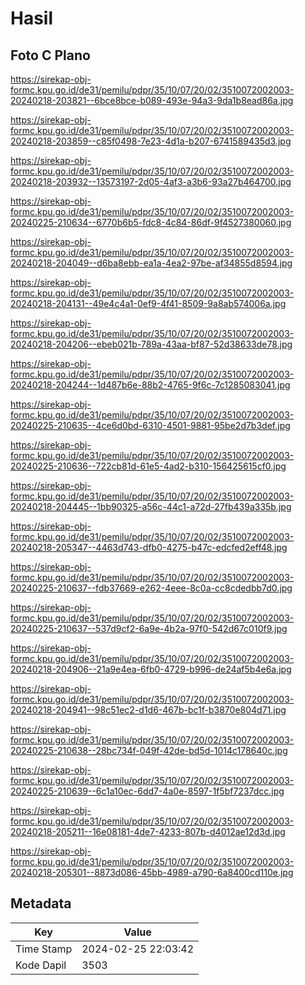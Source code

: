 # Hasil

## Foto C Plano

https://sirekap-obj-formc.kpu.go.id/de31/pemilu/pdpr/35/10/07/20/02/3510072002003-20240218-203821--6bce8bce-b089-493e-94a3-9da1b8ead86a.jpg

https://sirekap-obj-formc.kpu.go.id/de31/pemilu/pdpr/35/10/07/20/02/3510072002003-20240218-203859--c85f0498-7e23-4d1a-b207-6741589435d3.jpg

https://sirekap-obj-formc.kpu.go.id/de31/pemilu/pdpr/35/10/07/20/02/3510072002003-20240218-203932--13573197-2d05-4af3-a3b6-93a27b464700.jpg

https://sirekap-obj-formc.kpu.go.id/de31/pemilu/pdpr/35/10/07/20/02/3510072002003-20240225-210634--6770b6b5-fdc8-4c84-86df-9f4527380060.jpg

https://sirekap-obj-formc.kpu.go.id/de31/pemilu/pdpr/35/10/07/20/02/3510072002003-20240218-204049--d6ba8ebb-ea1a-4ea2-97be-af34855d8594.jpg

https://sirekap-obj-formc.kpu.go.id/de31/pemilu/pdpr/35/10/07/20/02/3510072002003-20240218-204131--49e4c4a1-0ef9-4f41-8509-9a8ab574006a.jpg

https://sirekap-obj-formc.kpu.go.id/de31/pemilu/pdpr/35/10/07/20/02/3510072002003-20240218-204206--ebeb021b-789a-43aa-bf87-52d38633de78.jpg

https://sirekap-obj-formc.kpu.go.id/de31/pemilu/pdpr/35/10/07/20/02/3510072002003-20240218-204244--1d487b6e-88b2-4765-9f6c-7c1285083041.jpg

https://sirekap-obj-formc.kpu.go.id/de31/pemilu/pdpr/35/10/07/20/02/3510072002003-20240225-210635--4ce6d0bd-6310-4501-9881-95be2d7b3def.jpg

https://sirekap-obj-formc.kpu.go.id/de31/pemilu/pdpr/35/10/07/20/02/3510072002003-20240225-210636--722cb81d-61e5-4ad2-b310-156425615cf0.jpg

https://sirekap-obj-formc.kpu.go.id/de31/pemilu/pdpr/35/10/07/20/02/3510072002003-20240218-204445--1bb90325-a56c-44c1-a72d-27fb439a335b.jpg

https://sirekap-obj-formc.kpu.go.id/de31/pemilu/pdpr/35/10/07/20/02/3510072002003-20240218-205347--4463d743-dfb0-4275-b47c-edcfed2eff48.jpg

https://sirekap-obj-formc.kpu.go.id/de31/pemilu/pdpr/35/10/07/20/02/3510072002003-20240225-210637--fdb37669-e262-4eee-8c0a-cc8cdedbb7d0.jpg

https://sirekap-obj-formc.kpu.go.id/de31/pemilu/pdpr/35/10/07/20/02/3510072002003-20240225-210637--537d9cf2-6a9e-4b2a-97f0-542d67c010f9.jpg

https://sirekap-obj-formc.kpu.go.id/de31/pemilu/pdpr/35/10/07/20/02/3510072002003-20240218-204906--21a9e4ea-6fb0-4729-b996-de24af5b4e6a.jpg

https://sirekap-obj-formc.kpu.go.id/de31/pemilu/pdpr/35/10/07/20/02/3510072002003-20240218-204941--98c51ec2-d1d6-467b-bc1f-b3870e804d71.jpg

https://sirekap-obj-formc.kpu.go.id/de31/pemilu/pdpr/35/10/07/20/02/3510072002003-20240225-210638--28bc734f-049f-42de-bd5d-1014c178640c.jpg

https://sirekap-obj-formc.kpu.go.id/de31/pemilu/pdpr/35/10/07/20/02/3510072002003-20240225-210639--6c1a10ec-6dd7-4a0e-8597-1f5bf7237dcc.jpg

https://sirekap-obj-formc.kpu.go.id/de31/pemilu/pdpr/35/10/07/20/02/3510072002003-20240218-205211--16e08181-4de7-4233-807b-d4012ae12d3d.jpg

https://sirekap-obj-formc.kpu.go.id/de31/pemilu/pdpr/35/10/07/20/02/3510072002003-20240218-205301--8873d086-45bb-4989-a790-6a8400cd110e.jpg


## Metadata

| Key        | Value               |
| ---------- | ------------------- |
| Time Stamp | 2024-02-25 22:03:42 |
| Kode Dapil | 3503                |



